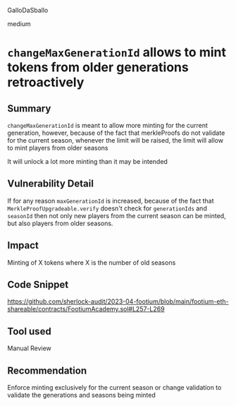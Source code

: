 GalloDaSballo

medium

# `changeMaxGenerationId` allows to mint tokens from older generations retroactively

## Summary

`changeMaxGenerationId` is meant to allow more minting for the current generation, however, because of the fact that merkleProofs do not validate for the current season, whenever the limit will be raised, the limit will allow to mint players from older seasons

It will unlock a lot more minting than it may be intended

## Vulnerability Detail

If for any reason `maxGenerationId` is increased, because of the fact that `MerkleProofUpgradeable.verify` doesn't check for `generationIds` and `seasonId` then not only new players from the current season can be minted, but also players from older seasons.

## Impact

Minting of X tokens where X is the number of old seasons

## Code Snippet

https://github.com/sherlock-audit/2023-04-footium/blob/main/footium-eth-shareable/contracts/FootiumAcademy.sol#L257-L269

## Tool used

Manual Review

## Recommendation

Enforce minting exclusively for the current season or change validation to validate the generations and seasons being minted